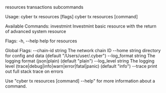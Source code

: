 resources transactions subcommands

Usage:
  cyber tx resources [flags]
  cyber tx resources [command]

Available Commands:
  investmint  Investmint basic resource with the return of advanced system resource

Flags:
  -h, --help   help for resources

Global Flags:
      --chain-id string     The network chain ID
      --home string         directory for config and data (default "/Users/user/.cyber")
      --log_format string   The logging format (json|plain) (default "plain")
      --log_level string    The logging level (trace|debug|info|warn|error|fatal|panic) (default "info")
      --trace               print out full stack trace on errors

Use "cyber tx resources [command] --help" for more information about a command.
